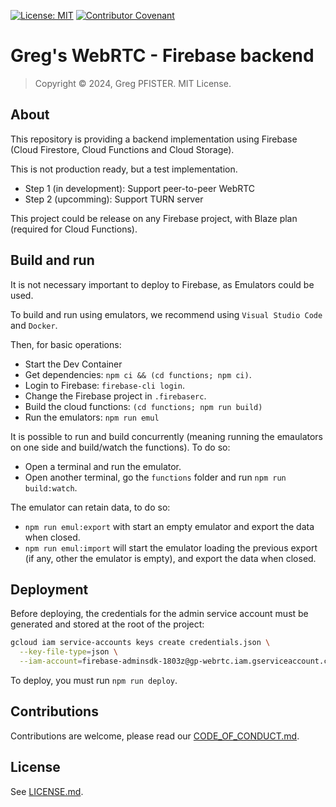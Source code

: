 [![License: MIT](https://img.shields.io/badge/License-MIT-yellow.svg)](LICENSE.md)
[![Contributor Covenant](https://img.shields.io/badge/Contributor%20Covenant-2.1-4baaaa.svg)](CODE_OF_CONDUCT.md)

# Greg's WebRTC - Firebase backend

> Copyright © 2024, Greg PFISTER. MIT License.

## About

This repository is providing a backend implementation using Firebase (Cloud
Firestore, Cloud Functions and Cloud Storage).

This is not production ready, but a test implementation.

- Step 1 (in development): Support peer-to-peer WebRTC
- Step 2 (upcomming): Support TURN server

This project could be release on any Firebase project, with Blaze plan
(required for Cloud Functions).

## Build and run

It is not necessary important to deploy to Firebase, as Emulators could be used.

To build and run using emulators, we recommend using `Visual Studio Code` and
`Docker`.

Then, for basic operations:

- Start the Dev Container
- Get dependencies: `npm ci && (cd functions; npm ci)`.
- Login to Firebase: `firebase-cli login`.
- Change the Firebase project in `.firebaserc`.
- Build the cloud functions: `(cd functions; npm run build)`
- Run the emulators: `npm run emul`

It is possible to run and build concurrently (meaning running the emaulators
on one side and build/watch the functions). To do so:

- Open a terminal and run the emulator.
- Open another terminal, go the `functions` folder and run `npm run build:watch`.

The emulator can retain data, to do so:

- `npm run emul:export` with start an empty emulator and export the data when
  closed.
- `npm run emul:import` will start the emulator loading the previous export (if
  any, other the emulator is empty), and export the data when closed.

## Deployment

Before deploying, the credentials for the admin service account must be
generated and stored at the root of the project:

```sh
gcloud iam service-accounts keys create credentials.json \
  --key-file-type=json \
  --iam-account=firebase-adminsdk-1803z@gp-webrtc.iam.gserviceaccount.com
```

To deploy, you must run `npm run deploy`.

## Contributions

Contributions are welcome, please read our [CODE_OF_CONDUCT.md](./CODE_OF_CONDUCT.md).

## License

See [LICENSE.md](LICENSE.md).
